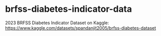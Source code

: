 # brfss-diabetes-indicator-data

2023 BRFSS Diabetes Indicator Dataset on Kaggle: https://www.kaggle.com/datasets/spandanjit2005/brfss-diabetes-dataset

